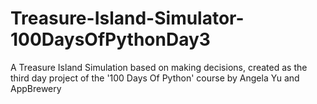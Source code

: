 # Treasure-Island-Simulator-100DaysOfPythonDay3
A Treasure Island Simulation based on making decisions, created as the third day project of the '100 Days Of Python' course by Angela Yu and AppBrewery
